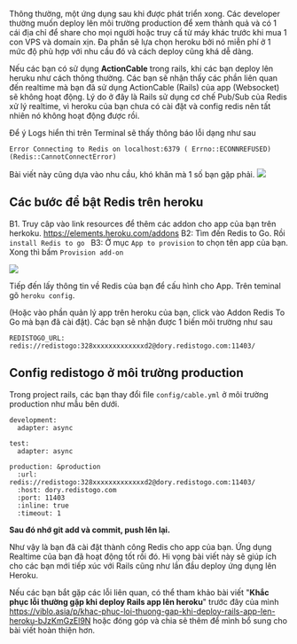 Thông thường, một ứng dụng sau khi được phát triển xong. Các developer thường muốn deploy lên môi trường production để xem thành quả và có 1 cái địa chỉ để share cho mọi người hoặc truy cấ từ máy khác trước khi mua 1 con VPS và domain xịn. Đa phần sẽ lựa chọn heroku bởi nó miễn phí ở 1 mức độ phù hợp với nhu cầu đó và cách deploy cũng khá dễ dàng.

Nếu các bạn có sử dụng **ActionCable** trong rails, khi các bạn deploy lên heruku như cách thông thường. Các bạn sẽ nhận thấy các phần liên quan đến realtime mà bạn đã sử dụng ActionCable (Rails) của app (Websocket) sẽ không hoạt động. Lý do ở đây là Rails sử dụng cơ chế Pub/Sub của Redis xử lý realtime, vì heroku của bạn chưa có cài đặt và config redis nên tất nhiên nó không hoạt động được rồi. 

Để ý Logs hiển thi trên Terminal sẽ thấy thông báo lỗi dạng như sau

`Error Connecting to Redis on localhost:6379 ( Errno::ECONNREFUSED) (Redis::CannotConnectError)`

Bài viết này cũng dựa vào nhu cầu, khó khăn mà 1 số bạn gặp phải.
![](https://images.viblo.asia/03d8c739-6497-48f9-8fde-1d48bc80dbd8.png)

## Các bước để bật Redis trên heroku

B1. Truy câp vào link resources để thêm các addon cho app của bạn trên herkoku. https://elements.heroku.com/addons 
B2: Tìm đến Redis to Go. Rồi `install Redis to go `
B3: Ở mục `App to provision` to chọn tên app của bạn. Xong thì bấm `Provision add-on `

![](https://images.viblo.asia/c8638d27-6fe0-458a-a232-3c5ddcb9215d.png)

Tiếp đến lấy thông tin về Redis của bạn để cấu hình cho App. Trên teminal gõ `heroku config`.

(Hoặc vào phần quản lý app trên heroku của bạn, click vào Addon Redis To Go mà bạn đã cài đặt). Các bạn sẽ nhận được 1 biến môi trường như sau

`REDISTOGO_URL: redis://redistogo:328xxxxxxxxxxxxxd2@dory.redistogo.com:11403/`

## Config redistogo ở môi trường production

Trong project rails, các bạn thay đổi file `config/cable.yml` ở môi trường production như mẫu bên dưới.

```
development:
  adapter: async

test:
  adapter: async

production: &production
  :url:  redis://redistogo:328xxxxxxxxxxxxxd2@dory.redistogo.com:11403/
  :host: dory.redistogo.com
  :port: 11403
  :inline: true
  :timeout: 1
```

**Sau đó nhớ git add và commit, push lên lại.**

Như vậy là bạn đã cài đặt thành công Redis cho app của bạn. Ứng dụng Realtime của bạn đã hoạt động tốt rồi đó. Hi vọng bài viết này sẽ giúp ích cho các bạn mới tiếp xúc với Rails cũng như lần đầu deploy ứng dụng lên Heroku. 

Nếu các bạn bắt gặp các lỗi liên quan, có thể tham khảo bài viết "**Khắc phục lỗi thường gặp khi deploy Rails app lên heroku**" trước đây của mình https://viblo.asia/p/khac-phuc-loi-thuong-gap-khi-deploy-rails-app-len-heroku-bJzKmGzEl9N hoặc đóng góp và chia sẻ thêm để mình bổ sung cho bài viết hoàn thiện hơn.